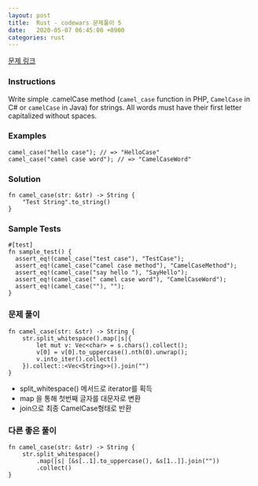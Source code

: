 ```yaml
---
layout: post
title:  Rust - codewars 문제풀이 5
date:   2020-05-07 06:45:00 +0900
categories: rust
---
```

[문제 링크](https://www.codewars.com/kata/587731fda577b3d1b0001196/train/rust)

### Instructions
Write simple .camelCase method (`camel_case` function in PHP, `CamelCase` in C# or `camelCase` in Java) for strings. All words must have their first letter capitalized without spaces.

### Examples
```
camel_case("hello case"); // => "HelloCase"
camel_case("camel case word"); // => "CamelCaseWord"
```

### Solution
```
fn camel_case(str: &str) -> String {
    "Test String".to_string()
}
```

### Sample Tests
```
#[test]
fn sample_test() {
  assert_eq!(camel_case("test case"), "TestCase");
  assert_eq!(camel_case("camel case method"), "CamelCaseMethod");
  assert_eq!(camel_case("say hello "), "SayHello");
  assert_eq!(camel_case(" camel case word"), "CamelCaseWord");
  assert_eq!(camel_case(""), "");
}
```

### 문제 풀이
```
fn camel_case(str: &str) -> String {
    str.split_whitespace().map(|s|{
        let mut v: Vec<char> = s.chars().collect();
        v[0] = v[0].to_uppercase().nth(0).unwrap();
        v.into_iter().collect()
    }).collect::<Vec<String>>().join("")
}
```
- split_whitespace() 메서드로 iterator를 획득
- map 을 통해 첫번째 글자를 대문자로 변환
- join으로 최종 CamelCase형태로 반환

### 다른 좋은 풀이
```
fn camel_case(str: &str) -> String {
    str.split_whitespace()
        .map(|s| [&s[..1].to_uppercase(), &s[1..]].join(""))
        .collect()
}
```
